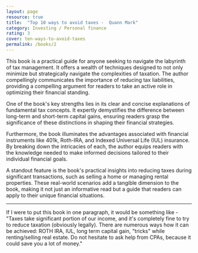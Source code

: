 ```yaml
---
layout: page
resource: true
title:  "Top 10 ways to avoid taxes -  Quann Mark"
category: Investing / Personal finance
rating: 3
cover: ten-ways-to-avoid-taxes
permalink: /books/2
---
```


This book is a practical guide for anyone seeking to navigate the labyrinth of tax management. It offers a wealth
of techniques designed to not only minimize but strategically navigate the complexities of taxation.
The author compellingly communicates the importance of reducing tax liabilities, providing a compelling
argument for readers to take an active role in optimizing their financial standing.

One of the book's key strengths lies in its clear and concise explanations of fundamental tax concepts.
It expertly demystifies the difference between long-term and short-term capital gains, ensuring readers 
grasp the significance of these distinctions in shaping their financial strategies.

Furthermore, the book illuminates the advantages associated with financial instruments like 401k, Roth-IRA,
and Indexed Universal Life (IUL) insurance. By breaking down the intricacies of each, the author equips readers
with the knowledge needed to make informed decisions tailored to their individual financial goals.

A standout feature is the book's practical insights into reducing taxes during significant transactions,
such as selling a home or managing rental properties. These real-world scenarios add a tangible dimension to the book,
making it not just an informative read but a guide that readers can apply to their unique financial situations.

<hr>

If I were to put this book in one paragraph, it would be something like - "Taxes take significant portion of our income,
and it's completely fine to try to reduce taxation (obviously legally). There are numerous ways how it can be achieved:
ROTH IRA, IUL, long term capital gain, "tricks" while renting/selling real estate. Do not hesitate to ask help from
CPAs, because it could save you a lot of money."
